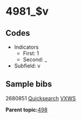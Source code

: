 # 4981\_$v

## Codes

-   Indicators
    -   First: 1
    -   Second: \_
-   Subfield: v

## Sample bibs

2680851 [Quicksearch](https://search.library.yale.edu/catalog/2680851) [VXWS](http://prodorbis.library.yale.edu:7014/vxws/GetHoldingsService?bibId=2680851)

**Parent topic:**[498](../../tags/498/498.md)

